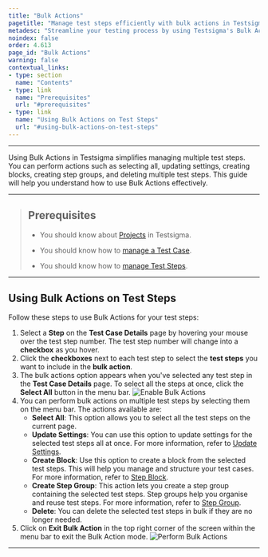 ```yaml
---
title: "Bulk Actions"
pagetitle: "Manage test steps efficiently with bulk actions in Testsigma."
metadesc: "Streamline your testing process by using Testsigma's Bulk Actions feature to perform actions like selecting all, updating settings, creating blocks, and more in bulk."
noindex: false
order: 4.613
page_id: "Bulk Actions"
warning: false
contextual_links:
- type: section
  name: "Contents"
- type: link
  name: "Prerequisites"
  url: "#prerequisites"
- type: link
  name: "Using Bulk Actions on Test Steps"
  url: "#using-bulk-actions-on-test-steps"
---
```


---

Using Bulk Actions in Testsigma simplifies managing multiple test steps. You can perform actions such as selecting all, updating settings, creating blocks, creating step groups, and deleting multiple test steps. This guide will help you understand how to use Bulk Actions effectively.

---

> ## **Prerequisites**
> 
> - You should know about [Projects](https://testsigma.com/docs/projects/overview/) in Testsigma. 
>   
> - You should know how to [manage a Test Case](https://testsigma.com/docs/test-cases/manage/add-edit-delete/).
>
> - You should know how to [manage Test Steps](https://testsigma.com/docs/test-cases/step-types/natural-language/).

---

## **Using Bulk Actions on Test Steps**

Follow these steps to use Bulk Actions for your test steps:

1. Select a **Step** on the **Test Case Details** page by hovering your mouse over the test step number. The test step number will change into a **checkbox** as you hover.
2. Click the **checkboxes** next to each test step to select the **test steps** you want to include in the **bulk action**.
3. The bulk actions option appears when you've selected any test step in the **Test Case Details** page. To select all the steps at once, click the **Select All** button in the menu bar. ![Enable Bulk Actions](https://s3.amazonaws.com/static-docs.testsigma.com/new_images/projects/applications/steps_bulkactions.gif)
4. You can perform bulk actions on multiple test steps by selecting them on the menu bar. The actions available are:
    - **Select All**: This option allows you to select all the test steps on the current page.
    - **Update Settings**: You can use this option to update settings for the selected test steps all at once. For more information, refer to [Update Settings](https://testsigma.com/docs/test-cases/create-steps-nl/step-settings/#update-settings).
    - **Create Block**: Use this option to create a block from the selected test steps. This will help you manage and structure your test cases. For more information, refer to [Step Block](https://testsigma.com/docs/test-cases/step-types/block/#create-a-block-using-bulk-action).
    - **Create Step Group**: This action lets you create a step group containing the selected test steps. Step groups help you organise and reuse test steps. For more information, refer to [Step Group](https://testsigma.com/docs/test-cases/step-types/step-group/#create-step-group-from-a-test-case).
    - **Delete**: You can delete the selected test steps in bulk if they are no longer needed. 
5. Click on **Exit Bulk Action** in the top right corner of the screen within the menu bar to exit the Bulk Action mode. ![Perform Bulk Actions](https://s3.amazonaws.com/static-docs.testsigma.com/new_images/projects/applications/perform_bulkactions.gif)
   
---   
